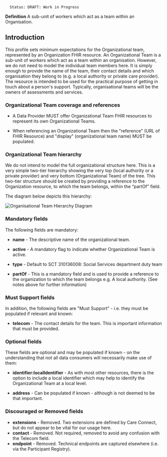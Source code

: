       Status: DRAFT: Work in Progress

**Definition** A sub-unit of workers which act as a team within an Organisation.

## Introduction
This profile sets minimum expectations for the Organizational team, represented by an Organization FHIR resource. An Organizational Team is a sub-unit of workers which act as a team within an organisation. However, we do not need to model the individual team members here. It is simply enough to provide the name of the team, their contact details and which organisation they belong to (e.g. a local authority or private care provider). The resource is intended to be used for the practical purpose of getting in touch about a person's support. Typically, organisational teams will be the owners of assessments and services. 


### **Organizational Team coverage and references**
 - A Data Provider MUST offer Organizational Team FHIR resources to represent its own Organizational Teams.
 
 - When referencing an Organizational Team then the "reference" (URL of FHIR Resource) and "display" (organizational team name) MUST be populated.
 
### **Organizational Team hierarchy** 
We do not intend to model the full organizational structure here. This is a very simple two-tier hierarchy showing the very top (local authority or a private provider) and very bottom (Organizational Team) of the tree. This two-tier structure should be created by providing a reference to the Organization resource, to which the team belongs, within the “partOf” field.  

The diagram below depicts this hierarchy:

<img src=".\OrganizationalTeamStructure.png" alt="Organisational Team Hierarchy Diagram" style="clear:both; float:none">

### **Mandatory fields**
The following fields are mandatory:

- **name** - The descriptive name of the organizational team.

- **active** - A mandatory flag to indicate whether Organizational Team is active.

- **type** - Default to SCT 310136008: Social Services department duty team

- **partOf** - This is a mandatory field and is used to provide a reference to the organization to which the team belongs e.g. A local authority. (See notes above for further information)

### **Must Support fields**
In addition, the following fields are "Must Support" - i.e. they must be populated if relevant and known:

- **telecom** - The contact details for the team. This is important information that must be provided.

### **Optional fields**
These fields are optional and may be populated if known - on the understanding that not all data consumers will necessarily make use of them:

- **identifier:localIdentifier** - As with most other resources, there is the option to include a local identifier which may help to identify the Organizational Team at a local level.

- **address** - Can be populated if known - although is not deemed to be that important.

### **Discouraged or Removed fields**
 
- **extensions** - Removed. Two extensions are defined by Care Connect, but do not appear to be vital for our usage here.
- **contact** - Removed. Not required, removed to avoid any confusion with the Telecom field.
- **endpoint** - Removed. Technical endpoints are captured elsewhere (i.e. via the Participant Registry).

